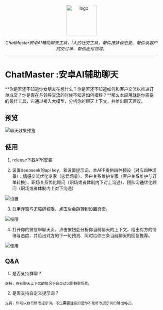 <div align="center">
  <a href="https://lishiyuan.com"><img width="100px" alt="logo" src="docs/icon.png"/></a>
  <p><em>ChatMaster安卓AI辅助聊天工具，I人的社交工具，帮你撩妹谈恋爱、帮你谈客户成交订单、帮你应付领导。</em></p>
</div>   

---

# ChatMaster :安卓AI辅助聊天

**你是否还不知道你女朋友在想什么？你是否还不知道如何和客户交流以推进订单成交？你是否在与领导交流的时候不知道如何措辞？**那么本应用就是你需要的最佳工具，它通过接入大模型，分析你的聊天上下文，并给出聊天建议。

## 预览 

![聊天效果预览](docs/chat.jpg)

## 使用

1. release下载APK安装

2. 设置deepseek的api key，和设置提示词。本APP提供四种预设（对应四种场景）：情感交流优化专家（恋爱场景）、客户关系维护专家（客户关系维护与订单转换）、职场关系优化顾问（职场或者体制内下对上沟通）、团队沟通优化顾问（职场或者体制内上对下沟通）

![设置](docs/settings.jpg)

3. 启用浮窗与无障碍权限，点击后会跳转到设置页面。

![权限](docs/main.jpg)

4. 打开你的微信聊聊天页，点击按钮会分析你当前聊天的上下文，给出对方的情绪与态度、并给出对方的下一句预测、同时给你三条当前聊天的回复推荐。

![使用](docs/chat.jpg)

## Q&A

1. 是否支持群聊？

```text
支持，在有聊天上下文的情况下会自动识别群聊场景。
```
2. 是否支持自定义提示词？

```text
支持，你可以自行修改提示词。不过需要注意的是你不能修改提示词的输出格式。
```



